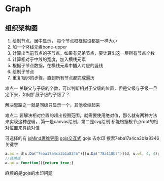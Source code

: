 # Graph

## 组织架构图

1. 绘制节点，居中显示， 每个节点框框假设都是一样大小
2. 加一个竖线元素bone-upper
3. 计算出当前节点的子节点，如果有兄弟节点，要计算出这一层所有节点个数
4. 计算相对于中线的宽度，加入横线元素
5. 根据子节点数据，在横线元素中插入对应的竖线
6. 绘制子节点
7. 重复1到6的步骤，直到所有节点都完成遍历

难点一
关联父与子级的个数，可以判断相对于父级的位置，但是父级与子级一旦定下来，如何扩展子级的子级了？

解决思路之一就是同级只显示一个，其他收缩起来

难点二
要解决相对位置的超出视图范围，就需要使用绝对值，那么就有两种方法来实现这种逻辑，
第一是canvas绘制，第二是svg绘制
都能根据根节点root的相对位置来算绝对值

可选择的有
[jsMind思维导图](https://github.com/hizzgdev/jsmind)
[gojs交互式](https://gojs.net/latest/)
gojs 去水印
搜索7eba17a4ca3b1a8346关键字
```js
a.ax = d[u.Da("7eba17a4ca3b1a8346")][u.Da("78a118b7")](d, u.wl, 4, 4);
//替换成
a.ax = function(){return true;}
```
麻烦的是gojs的水印问题
[]()